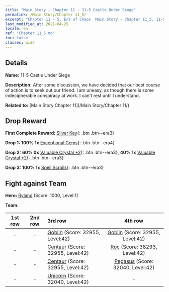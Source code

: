 ```yaml
---
title: "Main Story - Chapter 11 - 11-5 Castle Under Siege"
permalink: /Main Story/Chapter 11_5/
excerpt: "Chapter 11 - 5. Era of Chaos  Main Story - Chapter 11_5. 11-5 Castle Under Siege"
last_modified_at: 2021-04-25
locale: en
ref: "Chapter 11_5.md"
toc: false
classes: wide
---
```


## Details

 **Name:** 11-5 Castle Under Siege

 **Description:** After some discussion, we have decided that our best course of action is to seek out our friend. I am uneasy, as though there is some indecipherable conspiracy at work. I can't rest until I understand.

 **Related to:** [Main Story Chapter 11](/Main Story/Chapter 11/)

## Drop Reward

 **First Complete Reward:** [Silver Key](/Items/con_693/){: .btn .btn--era3}

 **Drop 1:** **100% 1x** [Exceptional Gems](/Items/mat_37/){: .btn .btn--era4}

 **Drop 2:** **60% 0x** [Valuable Crystal +2](/Items/mat_31/){: .btn .btn--era3}, **40% 1x** [Valuable Crystal +2](/Items/mat_31/){: .btn .btn--era3}

 **Drop 3:** **100% 1x** [Spell Scrolls](/Items/con_694/){: .btn .btn--era3}


## Fight against Team
 **Hero:** [Ryland](/heroes/Ryland/) (Score: 1000, Level:1)

 **Team:**


  | 1st row | 2nd row | 3rd row | 4th row |
  |:----:|:----:|:----|:----:|
  | - | - | [Goblin](/units/Goblin/) (Score: 32955, Level:42)  | [Goblin](/units/Goblin/) (Score: 32955, Level:42)  |
  | - | - | [Centaur](/units/Centaur/) (Score: 32955, Level:42)  | [Roc](/units/Roc/) (Score: 38293, Level:42)  |
  | - | - | [Centaur](/units/Centaur/) (Score: 32955, Level:42)  | [Pegasus](/units/Pegasus/) (Score: 32040, Level:42)  |
  | - | - | [Unicorn](/units/Unicorn/) (Score: 32040, Level:42)  | - |


